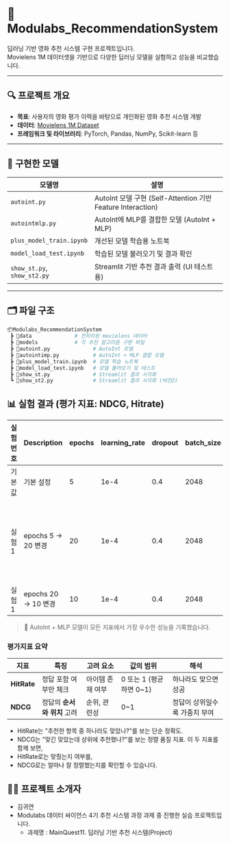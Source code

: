 # 📌 Modulabs_RecommendationSystem

딥러닝 기반 영화 추천 시스템 구현 프로젝트입니다.  
Movielens 1M 데이터셋을 기반으로 다양한 딥러닝 모델을 실험하고 성능을 비교했습니다.

---

## 🔍 프로젝트 개요

- **목표**: 사용자의 영화 평가 이력을 바탕으로 개인화된 영화 추천 시스템 개발
- **데이터**: [Movielens 1M Dataset](https://grouplens.org/datasets/movielens/1m/)
- **프레임워크 및 라이브러리**: PyTorch, Pandas, NumPy, Scikit-learn 등

---

## 🧠 구현한 모델

| 모델명 | 설명 |
|--------|------|
| `autoint.py` | AutoInt 모델 구현 (Self-Attention 기반 Feature Interaction) |
| `autointmlp.py` | AutoInt에 MLP를 결합한 모델 (AutoInt + MLP) |
| `plus_model_train.ipynb` | 개선된 모델 학습용 노트북 |
| `model_load_test.ipynb` | 학습된 모델 불러오기 및 결과 확인 |
| `show_st.py`, `show_st2.py` | Streamlit 기반 추천 결과 출력 (UI 테스트용) |

---

## 🗂️ 파일 구조

```bash
📦Modulabs_RecommendationSystem
 ┣ 📂data              # 전처리된 movielens 데이터
 ┣ 📂models            # 각 추천 알고리즘 구현 파일
 ┣ 📜autoint.py              # AutoInt 모델
 ┣ 📜autointimp.py           # AutoInt + MLP 결합 모델
 ┣ 📜plus_model_train.ipynb  # 모델 학습 노트북
 ┣ 📜model_load_test.ipynb   # 모델 불러오기 및 테스트
 ┣ 📜show_st.py              # Streamlit 결과 시각화
 ┗ 📜show_st2.py             # Streamlit 결과 시각화 (버전2)
```

## 📊 실험 결과 (평가 지표: NDCG, Hitrate)
| 실험 번호 | Description | epochs | learning_rate   | dropout | batch_size | embed_dim | NDCG   | Hitrate | 실험 결과 |
|-----------|-------|-------|---------|-------|--------|--------|---------|---------|---------|
| 기본값    | 기본 설정 | 5     | 1e-4  | 0.4     | 2048  | 16     | 0.66302 | 0.63331 | - |
| 실험1     | epochs 5 -> 20 변경 | 20    | 1e-4  | 0.4     | 2048  | 16     | 0.6625  | 0.6332    | 미세하지만 감소함 |
| 실험1     | epochs 20 -> 10 변경 | 10    | 1e-4  | 0.4     | 2048  | 16     |   |     |  |


> 📌 AutoInt + MLP 모델이 모든 지표에서 가장 우수한 성능을 기록했습니다.

### 평가지표 요약
| 지표          | 특징                | 고려 요소     | 값의 범위              | 해석               |
| ----------- | ----------------- | --------- | ------------------ | ---------------- |
| **HitRate** | 정답 포함 여부만 체크      | 아이템 존재 여부 | 0 또는 1 (평균하면 0\~1) | 하나라도 맞으면 성공      |
| **NDCG**    | 정답의 **순서와 위치** 고려 | 순위, 관련성   | 0\~1               | 정답이 상위일수록 가중치 부여 |
- HitRate는 "추천한 항목 중 하나라도 맞았나?"를 보는 단순 정확도.
- NDCG는 "맞긴 맞았는데 상위에 추천했나?"를 보는 정렬 품질 지표.
이 두 지표를 함께 보면,
- HitRate로는 맞췄는지 여부를,
- NDCG로는 얼마나 잘 정렬했는지를 확인할 수 있습니다.

## 🙋‍♀️ 프로젝트 소개자
- 김귀연
- Modulabs 데이터 싸이언스 4기 추천 시스템 과정 과제 중 진행한 실습 프로젝트입니다.
  - 과제명 : MainQuest11. 딥러닝 기반 추천 시스템(Project)


